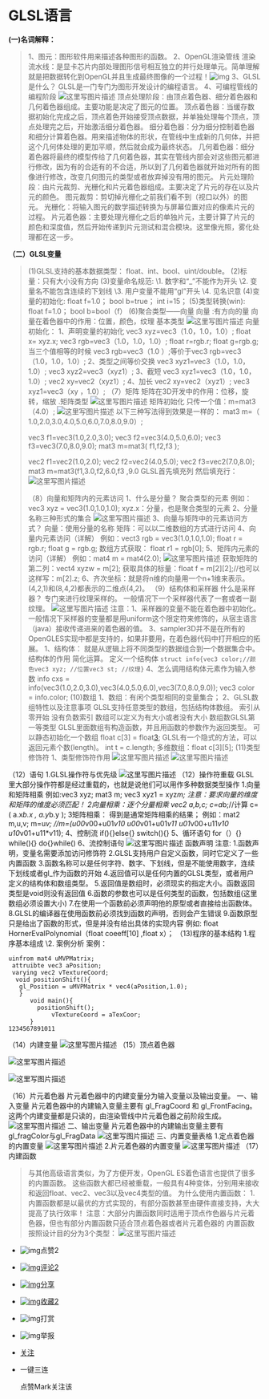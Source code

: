 # GLSL语言

**(一)名词解释：**

> 1、图元：图形软件用来描述各种图形的函数。
> 2、OpenGL渲染管线
> 渲染流水线：是显卡芯片内部处理图形信号相互独立的并行处理单元。简单理解就是把数据转化到OpenGL并且生成最终图像的一个过程！![img](Opengl%E5%9F%BA%E7%A1%802.assets/20180418222130814)
> 3、GLSL是什么？
> GLSL是一门专门为图形开发设计的编程语言。
> 4、可编程管线的编程阶段
> ![这里写图片描述](https://img-blog.csdn.net/20180418222130814?watermark/2/text/aHR0cHM6Ly9ibG9nLmNzZG4ubmV0L3h5MTIxMzIzNjExMw==/font/5a6L5L2T/fontsize/400/fill/I0JBQkFCMA==/dissolve/70)
> 顶点处理阶段：由顶点着色器、细分着色器和几何着色器组成。主要功能是决定了图元的位置。
> 顶点着色器：当缓存数据初始化完成之后，顶点着色开始接受顶点数据，并单独处理每个顶点，顶点处理完之后，开始激活细分着色器。
> 细分着色器：分为细分控制着色器和细分计算着色器。用来描述物体的形状，在管线中生成新的几何体，并把这个几何体处理的更加平顺，然后就会成为最终状态。
> 几何着色器：细分着色器将最终的模型传给了几何着色器，其实在管线内部会对这些图元都进行修改，因为有的合适有的不合适，所以到了几何着色器就开始对所有的图像进行修改，改变几何图元的类型或者放弃掉没有用的图元。
> 片元处理阶段：由片元裁剪、光栅化和片元着色器组成。主要决定了片元的存在以及片元的颜色。
> 图元裁剪：剪切掉光栅化之前我们看不到（视口以外）的图元。
> 光栅化：将输入图元的数学描述转换为与屏幕位置对应的像素片元的过程。
> 片元着色器：主要处理光栅化之后的单独片元，主要计算了片元的颜色和深度值，然后开始传递到片元测试和混合模块。这里像光照，雾化处理都在这一步。

**（二）GLSL变量**

> (1)GLSL支持的基本数据类型：
> float、int、bool、uint/double。
> (2)标量：只有大小没有方向
> (3)变量命名规范:
> \1. 数字和“_”不能作为开头
> \2. 变量名不能包含连续的下划线
> \3. 用户变量不能用“gl”开头
> \4. 见名识意
> (4)变量的初始化:
> float f=1.0；
> bool b=true；
> int i=15；
> (5)类型转换(win):
> float f=1.0；
> bool b=bool（f）
> (6)聚合类型——向量
> 向量 :有方向的量
> 向量在着色器中的作用：位置，颜色，纹理
> 基本类型
> ![这里写图片描述](https://img-blog.csdn.net/20180523004417962?watermark/2/text/aHR0cHM6Ly9ibG9nLmNzZG4ubmV0L3h5MTIxMzIzNjExMw==/font/5a6L5L2T/fontsize/400/fill/I0JBQkFCMA==/dissolve/70)
> 向量初始化：
> 1、声明变量的初始化
> vec3 xyz=vec3（1.0，1.0，1.0）;
> float x= xyz.x;
> vec3 rgb=vec3（1.0，1.0，1.0）;
> float r=rgb.r;
> float g=rgb.g;
> 当三个值相等的时候
> vec3 rgb=vec3（1.0 ）;等价于vec3 rgb=vec3（1.0，1.0，1.0）;
> 2、类型之间等价交换
> vec3 xyz1=vec3（1.0，1.0，1.0）;
> vec3 xyz2=vec3（xyz1）;
> 3、截短
> vec3 xyz1=vec3（1.0，1.0，1.0）;
> vec2 xy=vec2（xyz1）;
> 4、加长
> vec2 xy=vec2（xyz1）;
> vec3 xyz1=vec3（xy ，1.0）;
> （7）矩阵
> 矩阵在3D开发中的作用：位移，旋转，缩放
> .矩阵类型
> ![这里写图片描述](https://img-blog.csdn.net/20180523010001439?watermark/2/text/aHR0cHM6Ly9ibG9nLmNzZG4ubmV0L3h5MTIxMzIzNjExMw==/font/5a6L5L2T/fontsize/400/fill/I0JBQkFCMA==/dissolve/70)
> 矩阵初始化
> 只传一个值：m=mat3（4.0）;
> ![这里写图片描述](https://img-blog.csdn.net/20180523010915308?watermark/2/text/aHR0cHM6Ly9ibG9nLmNzZG4ubmV0L3h5MTIxMzIzNjExMw==/font/5a6L5L2T/fontsize/400/fill/I0JBQkFCMA==/dissolve/70)
> 以下三种写法得到效果是一样的：
> mat3 m=（ 1.0,2.0,3.0,4.0,5.0,6.0,7.0,8.0,9.0）;
>
> vec3 f1=vec3(1.0,2.0,3.0);
> vec3 f2=vec3(4.0,5.0,6.0);
> vec3 f3=vec3(7.0,8.0,9.0);
> mat3 m=mat3( f1,f2,f3 );
>
> vec2 f1=vec2(1.0,2.0);
> vec2 f2=vec2(4.0,5.0);
> vec2 f3=vec2(7.0,8.0);
> mat3 m=mat3(f1,3.0,f2,6.0,f3 ,9.0
> GLSL首先填充列 然后填充行：
> ![这里写图片描述](https://img-blog.csdn.net/20180523011152267?watermark/2/text/aHR0cHM6Ly9ibG9nLmNzZG4ubmV0L3h5MTIxMzIzNjExMw==/font/5a6L5L2T/fontsize/400/fill/I0JBQkFCMA==/dissolve/70)
>
> （8）向量和矩阵内的元素访问
> 1、什么是分量？
> 聚合类型的元素
> 例如：vec3 xyz = vec3(1.0,1.0,1.0);
> xyz.x：分量，也是聚合类型的元素
> 2、分量名称三种形式的集合
> ![这里写图片描述](https://img-blog.csdn.net/20180529000607728?watermark/2/text/aHR0cHM6Ly9ibG9nLmNzZG4ubmV0L3h5MTIxMzIzNjExMw==/font/5a6L5L2T/fontsize/400/fill/I0JBQkFCMA==/dissolve/70)
> 3、向量与矩阵中的元素访问方式？
> 向量：使用分量的名称
> 矩阵：可以以二维数组的方式进行访问
> 4、向量内元素访问（详解）
> 例如：vect3 rgb = vec3(1.0,1.0,1.0);
> float r = rgb.r;
> float g = rgb.g;
> 数组方式获取：
> float r1 = rgb[0];
> 5、矩阵内元素的访问（详解）
> 例如：mat4 m = mat4(2.0);
> ![这里写图片描述](https://img-blog.csdn.net/20180529001225466?watermark/2/text/aHR0cHM6Ly9ibG9nLmNzZG4ubmV0L3h5MTIxMzIzNjExMw==/font/5a6L5L2T/fontsize/400/fill/I0JBQkFCMA==/dissolve/70)
> 获取矩阵的第二列：vect4 xyzw = m[2];
> 获取具体的标量：float f = m[2][2];//也可以这样写：m[2].z;
> 6、齐次坐标：就是将n维的向量用一个n+1维来表示。
> (4,2,1)和(8,4,2)都表示的二维点(4,2)。
> （9）结构体和采样器
> 什么是采样器？
> 专门来进行纹理采样的。
> 一般情况下一个采样器代表了一套或者一副纹理。
> ![这里写图片描述](https://img-blog.csdn.net/20180529003118374?watermark/2/text/aHR0cHM6Ly9ibG9nLmNzZG4ubmV0L3h5MTIxMzIzNjExMw==/font/5a6L5L2T/fontsize/400/fill/I0JBQkFCMA==/dissolve/70)
> 注意：1、采样器的变量不能在着色器中初始化。
> 一般情况下采样器的变量都是用uniform这个限定符来修饰的，从宿主语言（java）接收传递进来的着色器的值。
> 3、sampler3D并不是在所有的OpenGLES实现中都是支持的，如果非要用，在着色器代码中打开相应的拓展。
> 1、结构体：
> 就是从逻辑上将不同类型的数据组合到一个数据集合中。
> 结构体的作用
> 简化运算。
> 定义一个结构体
> `struct info{vec3 color;//颜色vec3 xyz; //位置vec3 st; //纹理}`
> 4、怎么调用结构体元素作为输入参数
> info cxs = info(vec3(1.0,2.0,3.0),vec3(4.0,5.0,6.0),vec3(7.0,8.0,9.0));
> vec3 color = info.color;
> (10)数组
> 1、数组：有闲个类型相同的变量集合；
> 2、GLSL数组特性以及注意事项
> GLSL支持任意类型的数组，包括结构体数组。
> 索引从零开始
> 没有负数索引
> 数组可以定义为有大小或者没有大小
> 数组数GLSL第一等类型
> GLSL里面数组有构造函数，并且用函数的参数作为返回类型。
> 可以静态初始化一个数组
> float c[3] = float[3](https://blog.csdn.net/xuyankuanrong/article/details/1.0,1.0,1.0);
> GLSL有一个隐式的方法，可以返回元素个数(length)。
> int t = c.length;
> 多维数组：float c[3][5];
> (11)类型修饰符
> 1、类型修饰符作用
> ![这里写图片描述](https://img-blog.csdn.net/20180529005910284?watermark/2/text/aHR0cHM6Ly9ibG9nLmNzZG4ubmV0L3h5MTIxMzIzNjExMw==/font/5a6L5L2T/fontsize/400/fill/I0JBQkFCMA==/dissolve/70)
> ![这里写图片描述](https://img-blog.csdn.net/20180529005923874?watermark/2/text/aHR0cHM6Ly9ibG9nLmNzZG4ubmV0L3h5MTIxMzIzNjExMw==/font/5a6L5L2T/fontsize/400/fill/I0JBQkFCMA==/dissolve/70)

（12）语句
1.GLSL操作符与优先级
![这里写图片描述](https://img-blog.csdn.net/20180719235533292?watermark/2/text/aHR0cHM6Ly9ibG9nLmNzZG4ubmV0L3h5MTIxMzIzNjExMw==/font/5a6L5L2T/fontsize/400/fill/I0JBQkFCMA==/dissolve/70)
（12）操作符重载
GLSL里大部分操作符都是经过重载的，也就是说他们可以用作多种数据类型操作
1.向量和矩阵相乘
例如:vec3 xyz;
mat3 m;
vec3 xyz1 = xyz*m;
注意：要求向量的维度和矩阵的维度必须匹配！
2向量相乘：逐个分量相乘
vec2 a,b,c;
c=a*b;//计算 c=( a.x*b.x , a.y*b.y );
3矩阵相乘： 得到是通常矩阵相乘的结果；
例如：mat2 m,u,v;
m=u*v;
//m=(u00*v00+u01*v10 u00*v01+u01*v11
u01*v00+u11*v10 u10*v01+u11*v11);
4、控制流
if(){}else{}
switch(){}
5、循环语句
for（）{}
while(){}
do{}while()
6、流控制语句
![这里写图片描述](https://img-blog.csdn.net/20180720000553431?watermark/2/text/aHR0cHM6Ly9ibG9nLmNzZG4ubmV0L3h5MTIxMzIzNjExMw==/font/5a6L5L2T/fontsize/400/fill/I0JBQkFCMA==/dissolve/70)
函数声明
注意:
1.函数声明，变量名需要添加访问修饰符
2.GLSL支持用户自定义函数，同时它定义了一些内置函数
3.函数名称可以是任何字符、数字、下划线，但是不能使用数字，连续下划线或者gl_作为函数的开始
4.返回值可以是任何内置的GLSL类型，或者用户定义的结构体和数组类型。
5.返回值是数组时，必须现实的指定大小。函数返回类型是void则没有返回值
6.函数的参数也可以是任何类型的函数，包括数组(这里数组必须设置大小)
7.在使用一个函数前必须声明他的原型或者直接给出函数体。
8.GLSL的编译器在使用函数前必须找到函数的声明，否则会产生错误
9.函数原型只是给出了函数的形式，但是并没有给出具体的实现内容
例如:
float HornerEvalPolynomial（float coeeff[10] ,float x）；
（13)程序的基本结构
1.程序基本组成
\2. 案例分析
案例：

```
uinfrom mat4 uMVPMatrix;
 attruibte vec3 aPosition;
 varying vec2 vTextureCoord;
  void positionShift(){ 
   gl_Position = uMVPMatrix * vec4(aPosition,1.0);
   }  
      void main(){
        positionShift(); 
            vTextureCoord = aTexCoor; 
      }
1234567891011
```

（14）内建变量
![这里写图片描述](https://img-blog.csdn.net/20180720001038973?watermark/2/text/aHR0cHM6Ly9ibG9nLmNzZG4ubmV0L3h5MTIxMzIzNjExMw==/font/5a6L5L2T/fontsize/400/fill/I0JBQkFCMA==/dissolve/70)
（15）顶点着色器

![这里写图片描述](https://img-blog.csdn.net/20180720001200799?watermark/2/text/aHR0cHM6Ly9ibG9nLmNzZG4ubmV0L3h5MTIxMzIzNjExMw==/font/5a6L5L2T/fontsize/400/fill/I0JBQkFCMA==/dissolve/70)

![这里写图片描述](https://img-blog.csdn.net/20180720001943352?watermark/2/text/aHR0cHM6Ly9ibG9nLmNzZG4ubmV0L3h5MTIxMzIzNjExMw==/font/5a6L5L2T/fontsize/400/fill/I0JBQkFCMA==/dissolve/70)

（16）片元着色器
片元着色器中的内建变量分为输入变量以及输出变量。
一、输入变量
片元着色器中的内建输入变量主要有 gl_FragCoord 和 gl_FrontFacing。这两个内建变量都是只读的，由渲染管线中片元着色器之前阶段生成。
![这里写图片描述](https://img-blog.csdn.net/20180720002130709?watermark/2/text/aHR0cHM6Ly9ibG9nLmNzZG4ubmV0L3h5MTIxMzIzNjExMw==/font/5a6L5L2T/fontsize/400/fill/I0JBQkFCMA==/dissolve/70)
二、输出变量
片元着色器中的内建输出变量主要有gl_fragColor与gl_FragData
![这里写图片描述](https://img-blog.csdn.net/20180720002216700?watermark/2/text/aHR0cHM6Ly9ibG9nLmNzZG4ubmV0L3h5MTIxMzIzNjExMw==/font/5a6L5L2T/fontsize/400/fill/I0JBQkFCMA==/dissolve/70)
三、内置变量表格
1.定点着色器的内置变量
![这里写图片描述](https://img-blog.csdn.net/20180720002307579?watermark/2/text/aHR0cHM6Ly9ibG9nLmNzZG4ubmV0L3h5MTIxMzIzNjExMw==/font/5a6L5L2T/fontsize/400/fill/I0JBQkFCMA==/dissolve/70)
2.片元着色器的内置变量
![这里写图片描述](https://img-blog.csdn.net/20180720002344534?watermark/2/text/aHR0cHM6Ly9ibG9nLmNzZG4ubmV0L3h5MTIxMzIzNjExMw==/font/5a6L5L2T/fontsize/400/fill/I0JBQkFCMA==/dissolve/70)
（17）内建函数

> 与其他高级语言类似，为了方便开发，OpenGL ES着色语言也提供了很多的内置函数。
> 这些函数大都已经被重载，一般具有4种变体，分别用来接收和返回float、vec2、vec3以及vec4类型的值。
> 为什么使用内置函数：
> 1.内置函数都是以最优的方式实现的，有部分函数甚至由硬件直接支持，大大提高了执行效率！
> 注意：大部分内置函数同时适用于顶点作色器与片元着色器，但也有部分内置函数只适合顶点着色器或者片元着色器的
> 内置函数按照设计目的分为3个类型：
> ![这里写图片描述](https://img-blog.csdn.net/20180720002448643?watermark/2/text/aHR0cHM6Ly9ibG9nLmNzZG4ubmV0L3h5MTIxMzIzNjExMw==/font/5a6L5L2T/fontsize/400/fill/I0JBQkFCMA==/dissolve/70)



- ![img](https://csdnimg.cn/release/blogv2/dist/pc/img/tobarThumbUp.png)点赞2

- [![img](https://csdnimg.cn/release/blogv2/dist/pc/img/tobarComment.png)评论2](https://blog.csdn.net/xuyankuanrong/article/details/79998061#commentBox)

- [![img](https://csdnimg.cn/release/blogv2/dist/pc/img/tobarShare.png)分享](javascript:;)

- [![img](https://csdnimg.cn/release/blogv2/dist/pc/img/tobarCollect.png)收藏2](javascript:;)

- ![img](https://csdnimg.cn/release/blogv2/dist/pc/img/tobarReward.png)打赏

- ![img](https://csdnimg.cn/release/blogv2/dist/pc/img/tobarReport.png)举报

- [关注](javascript:;)

- 一键三连

  点赞Mark关注该